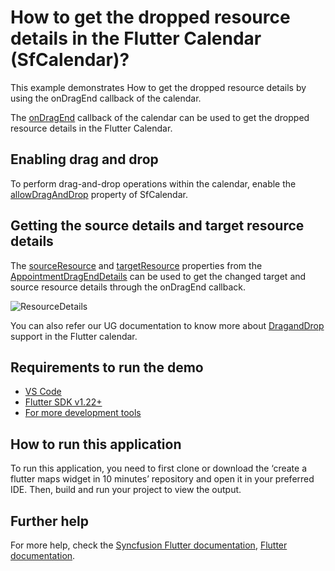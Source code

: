 # How to get the dropped resource details in the Flutter Calendar (SfCalendar)?

This example demonstrates How to get the dropped resource details by using the onDragEnd callback of the calendar.

The [onDragEnd](https://help.syncfusion.com/flutter/calendar/drag-drop#ondragend) callback of the calendar can be used to get the dropped resource details in the Flutter Calendar.

## Enabling drag and drop

To perform drag-and-drop operations within the calendar, enable the [allowDragAndDrop](https://pub.dev/documentation/syncfusion_flutter_calendar/latest/calendar/SfCalendar/allowDragAndDrop.html) property of SfCalendar.


## Getting the source details and target resource details

The [sourceResource](https://pub.dev/documentation/syncfusion_flutter_calendar/latest/calendar/AppointmentDragEndDetails/sourceResource.html) and [targetResource](https://pub.dev/documentation/syncfusion_flutter_calendar/latest/calendar/AppointmentDragEndDetails/targetResource.html) properties from the [AppointmentDragEndDetails](https://pub.dev/documentation/syncfusion_flutter_calendar/latest/calendar/AppointmentDragEndDetails-class.html) can be used to get the changed target and source resource details through the onDragEnd callback.

![ResourceDetails](https://user-images.githubusercontent.com/46158936/204247102-02d887e8-9642-47c8-856f-6f49d48260dd.gif)

You can also refer our UG documentation to know more about [DragandDrop](https://help.syncfusion.com/flutter/calendar/drag-drop) support in the Flutter calendar.

## Requirements to run the demo
* [VS Code](https://code.visualstudio.com/download)
* [Flutter SDK v1.22+](https://flutter.dev/docs/development/tools/sdk/overview)
* [For more development tools](https://flutter.dev/docs/development/tools/devtools/overview)

## How to run this application
To run this application, you need to first clone or download the ‘create a flutter maps widget in 10 minutes’ repository and open it in your preferred IDE. Then, build and run your project to view the output.

## Further help
For more help, check the [Syncfusion Flutter documentation](https://help.syncfusion.com/flutter/introduction/overview),
 [Flutter documentation](https://flutter.dev/docs/get-started/install).
